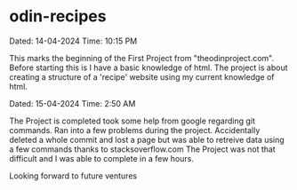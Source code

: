 # odin-recipes
Dated: 14-04-2024 Time: 10:15 PM

This marks the beginning of the First Project from "theodinproject.com".
Before starting this is I have a basic knowledge of html. The project is about creating a structure of a 'recipe' website using my current knowledge of html.

Dated: 15-04-2024 Time: 2:50 AM

The Project is completed took some help from google regarding git commands.
Ran into a few problems during the project. Accidentally deleted a whole commit and lost a page but was able to retreive data using a few commands thanks to stacksoverflow.com
The Project was not that difficult and I was able to complete in a few hours.

Looking forward to future ventures
